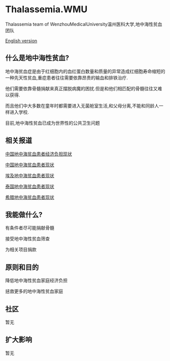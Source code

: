 # Thalassemia.WMU
Thalassemia team of WenzhouMedicalUniversity温州医科大学,地中海性贫血团队

[English version](https://github.com/ThalassemiaTeamofWMU/Thalassemia.WMU/blob/main/README.md)
## 什么是地中海性贫血?

地中海贫血症是由于红细胞内的血红蛋白数量和质量的异常造成红细胞寿命缩短的一种先天性贫血,重症患者往往需要依靠昂贵的输血和排铁治疗.

他们需要依靠骨髓捐献来真正摆脱病魔的困扰.但是和他们相匹配的骨髓往往又难以获得.

而且他们中大多数在童年时都需要进入无菌舱室生活,和父母分离,不能和同龄人一样进入学校.

目前,地中海性贫血已成为世界性的公共卫生问题

## 相关报道

[中国地中海贫血患者经济负担现状](https://baijiahao.baidu.com/s?id=1726077935809335642&wfr=spider&for=pc)

[中国地中海贫血患者现状](https://thalassemia.com/documents/2015-thalassemia-in-China.pdf)

[埃及地中海贫血患者现状](https://www.nature.com/articles/pr19992376)

[泰国地中海贫血患者现状](https://www.ncbi.nlm.nih.gov/pmc/articles/PMC6131105/)

[希腊地中海贫血患者现状](https://www.ncbi.nlm.nih.gov/pmc/articles/PMC3237258/)

## 我能做什么?

有条件者尽可能捐献骨髓

接受地中海性贫血筛查

为相关项目捐款

## 原则和目的

降低地中海性贫血家庭经济负担

拯救更多的地中海性贫血家庭

## 社区

暂无

## 扩大影响

暂无
